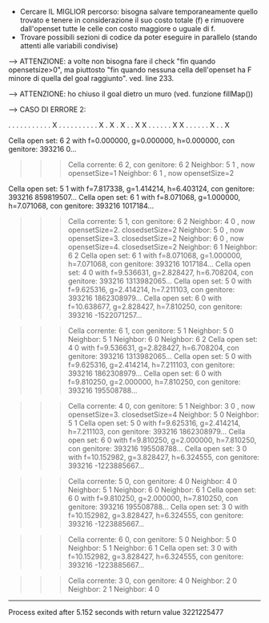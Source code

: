 - Cercare IL MIGLIOR percorso: bisogna salvare temporaneamente quello trovato e tenere in considerazione il suo costo totale (f) e rimuovere dall'openset tutte le celle con costo maggiore o uguale di f.
- Trovare possibili sezioni di codice da poter eseguire in parallelo (stando attenti alle variabili condivise)


--> ATTENZIONE: a volte non bisogna fare il check "fin quando opensetsize>0", ma piuttosto "fin quando nessuna cella dell'openset ha F minore di quella del goal raggiunto". ved. line 233.


--> ATTENZIONE: ho chiuso il goal dietro un muro (ved. funzione fillMap())


--> CASO DI ERRORE 2: 

. . . . . . .
. . . . X . .
. . . . . . .
. X . X . X .
. X X . . . .
. . X X . . .
. . . X . . X

Cella open set: 6 2 with f=0.000000, g=0.000000, h=0.000000, con genitore: 393216 0...

>>> Cella corrente: 6 2, con genitore: 6 2
   Neighbor: 5 1 , now opensetSize=1
   Neighbor: 6 1 , now opensetSize=2

Cella open set: 5 1 with f=7.817338, g=1.414214, h=6.403124, con genitore: 393216 859819507...
Cella open set: 6 1 with f=8.071068, g=1.000000, h=7.071068, con genitore: 393216 1017184...

>>> Cella corrente: 5 1, con genitore: 6 2
   Neighbor: 4 0 , now opensetSize=2. closedsetSize=2
   Neighbor: 5 0 , now opensetSize=3. closedsetSize=2
   Neighbor: 6 0 , now opensetSize=4. closedsetSize=2
   Neighbor: 6 1    Neighbor: 6 2
Cella open set: 6 1 with f=8.071068, g=1.000000, h=7.071068, con genitore: 393216 1017184...
Cella open set: 4 0 with f=9.536631, g=2.828427, h=6.708204, con genitore: 393216 1313982065...
Cella open set: 5 0 with f=9.625316, g=2.414214, h=7.211103, con genitore: 393216 1862308979...
Cella open set: 6 0 with f=10.638677, g=2.828427, h=7.810250, con genitore: 393216 -1522071257...

>>> Cella corrente: 6 1, con genitore: 5 1
   Neighbor: 5 0    Neighbor: 5 1    Neighbor: 6 0    Neighbor: 6 2
Cella open set: 4 0 with f=9.536631, g=2.828427, h=6.708204, con genitore: 393216 1313982065...
Cella open set: 5 0 with f=9.625316, g=2.414214, h=7.211103, con genitore: 393216 1862308979...
Cella open set: 6 0 with f=9.810250, g=2.000000, h=7.810250, con genitore: 393216 195508788...

>>> Cella corrente: 4 0, con genitore: 5 1
   Neighbor: 3 0 , now opensetSize=3. closedsetSize=4
   Neighbor: 5 0    Neighbor: 5 1
Cella open set: 5 0 with f=9.625316, g=2.414214, h=7.211103, con genitore: 393216 1862308979...
Cella open set: 6 0 with f=9.810250, g=2.000000, h=7.810250, con genitore: 393216 195508788...
Cella open set: 3 0 with f=10.152982, g=3.828427, h=6.324555, con genitore: 393216 -1223885667...

>>> Cella corrente: 5 0, con genitore: 4 0
   Neighbor: 4 0    Neighbor: 5 1    Neighbor: 6 0    Neighbor: 6 1
Cella open set: 6 0 with f=9.810250, g=2.000000, h=7.810250, con genitore: 393216 195508788...
Cella open set: 3 0 with f=10.152982, g=3.828427, h=6.324555, con genitore: 393216 -1223885667...

>>> Cella corrente: 6 0, con genitore: 5 0
   Neighbor: 5 0    Neighbor: 5 1    Neighbor: 6 1
Cella open set: 3 0 with f=10.152982, g=3.828427, h=6.324555, con genitore: 393216 -1223885667...

>>> Cella corrente: 3 0, con genitore: 4 0
   Neighbor: 2 0    Neighbor: 2 1    Neighbor: 4 0
--------------------------------
Process exited after 5.152 seconds with return value 3221225477